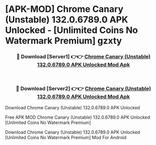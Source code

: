 # [APK-MOD] Chrome Canary (Unstable) 132.0.6789.0 APK Unlocked - [Unlimited Coins No Watermark Premium] gzxty



<div align="center">
<h3>🔴 Download [Server1] 👉👉 <a href="https://momento.my/?title=Chrome_Canary_(Unstable)_132.0.6789.0_APK_Unlocked">Chrome Canary (Unstable) 132.0.6789.0 APK Unlocked Mod Apk</a></h3><br>

<h3>🔴 Download [Server2] 👉👉 <a href="https://momento.my/?title=Chrome_Canary_(Unstable)_132.0.6789.0_APK_Unlocked">Chrome Canary (Unstable) 132.0.6789.0 APK Unlocked Mod Apk</a></h3>
</div>



Download Chrome Canary (Unstable) 132.0.6789.0 APK Unlocked 

Free APK MOD Chrome Canary (Unstable) 132.0.6789.0 APK Unlocked [Unlimited Coins No Watermark Premium]

Download Chrome Canary (Unstable) 132.0.6789.0 APK Unlocked [Unlimited Coins No Watermark Premium] Mod For Android
